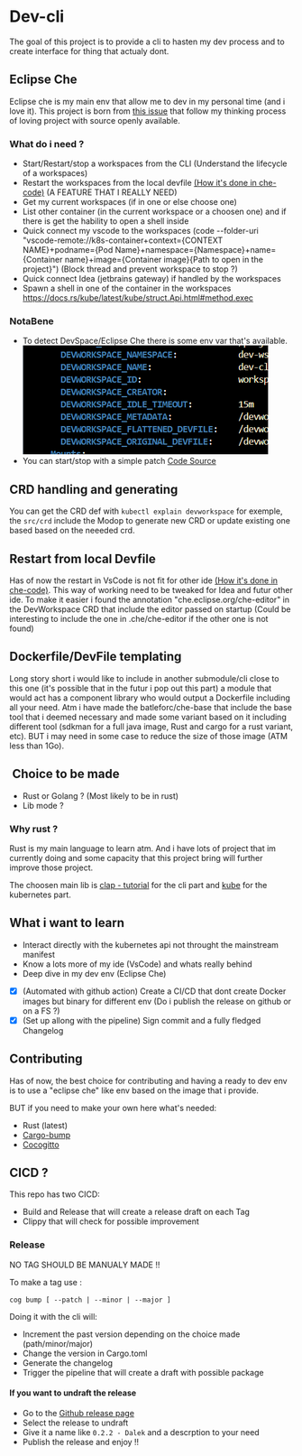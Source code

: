 # Dev-cli

The goal of this project is to provide a cli to hasten my dev process and to create interface for thing that actualy dont.

## Eclipse Che

Eclipse che is my main env that allow me to dev in my personal time (and i love it). This project is born from [this issue](https://github.com/eclipse/che/issues/22812) that follow my thinking process of loving project with source openly available.

### What do i need ?

- Start/Restart/stop a workspaces from the CLI (Understand the lifecycle of a workspaces)
- Restart the workspaces from the local devfile [(How it's done in che-code)](https://github.com/che-incubator/che-code/blob/main/code/extensions/che-remote/src/extension.ts#L75) (A FEATURE THAT I REALLY NEED)
- Get my current workspaces (if in one or else choose one)
- List other container (in the current workspace or a choosen one) and if there is get the hability to open a shell inside
- Quick connect my vscode to the workspaces (code --folder-uri "vscode-remote://k8s-container+context={CONTEXT NAME}+podname={Pod Name}+namespace={Namespace}+name={Container name}+image={Container image}{Path to open in the project}") (Block thread and prevent workspace to stop ?)
- Quick connect Idea (jetbrains gateway) if handled by the workspaces
- Spawn a shell in one of the container in the workspaces <https://docs.rs/kube/latest/kube/struct.Api.html#method.exec>

### NotaBene

- To detect DevSpace/Eclipse Che there is some env var that's available.
![exemple](./doc/image/var-env-in-devspaces.png)
- You can start/stop with a simple patch [Code Source](https://github.com/che-incubator/che-code/blob/6e0a908d58cacb380c216dde3af544d75e3913d5/code/extensions/che-api/src/impl/k8s-workspace-service-impl.ts#L62)

## CRD handling and generating

You can get the CRD def with `kubectl explain devworkspace` for exemple, the `src/crd` include the Modop to generate new CRD or update existing one based based on the neeeded crd.

## Restart from local Devfile

Has of now the restart in VsCode is not fit for other ide [(How it's done in che-code)](https://github.com/che-incubator/che-code/blob/main/code/extensions/che-remote/src/extension.ts#L75). This way of working need to be tweaked for Idea and futur other ide. To make it easier i found the annotation "che.eclipse.org/che-editor" in the DevWorkspace CRD that include the editor passed on startup (Could be interesting to include the one in .che/che-editor if the other one is not found)

## Dockerfile/DevFile templating

Long story short i would like to include in another submodule/cli close to this one (it's possible that in the futur i pop out this part) a module that would act has a component library who would output a Dockerfile including all your need. Atm i have made the batleforc/che-base that include the base tool that i deemed necessary and made some variant based on it including different tool (sdkman for a full java image, Rust and cargo for a rust variant, etc). BUT i may need in some case to reduce the size of those image (ATM less than 1Go).

##  Choice to be made

- Rust or Golang ? (Most likely to be in rust)
- Lib mode ?

### Why rust ?

Rust is my main language to learn atm. And i have lots of project that im currently doing and some capacity that this project bring will further improve those project.

The choosen main lib is [clap - tutorial](https://docs.rs/clap/latest/clap/_derive/_tutorial/chapter_0/index.html) for the cli part and [kube](https://docs.rs/kube/latest/kube/index.html) for the kubernetes part.

## What i want to learn

- Interact directly with the kubernetes api not throught the mainstream manifest
- Know a lots more of my ide (VsCode) and whats really behind
- Deep dive in my dev env (Eclipse Che)
- [x] (Automated with github action) Create a CI/CD that dont create Docker images but binary for different env (Do i publish the release on github or on a FS ?)
- [x] (Set up allong with the pipeline) Sign commit and a fully fledged Changelog

## Contributing

Has of now, the best choice for contributing and having a ready to dev env is to use a "eclipse che" like env based on the image that i provide.

BUT if you need to make your own here what's needed:

- Rust (latest)
- [Cargo-bump](https://crates.io/crates/cargo-bump)
- [Cocogitto](https://github.com/cocogitto/cocogitto)

## CICD ?

This repo has two CICD:

- Build and Release that will create a release draft on each Tag
- Clippy that will check for possible improvement

### Release

NO TAG SHOULD BE MANUALY MADE !!

To make a tag use :

```shell
cog bump [ --patch | --minor | --major ]
```

Doing it with the cli will:

- Increment the past version depending on the choice made (path/minor/major)
- Change the version in Cargo.toml
- Generate the changelog
- Trigger the pipeline that will create a draft with possible package

#### If you want to undraft the release

- Go to the [Github release page](https://github.com/batleforc/Dev-cli/releases)
- Select the release to undraft
- Give it a name like `0.2.2 - Dalek` and a descrption to your need
- Publish the release and enjoy !!
